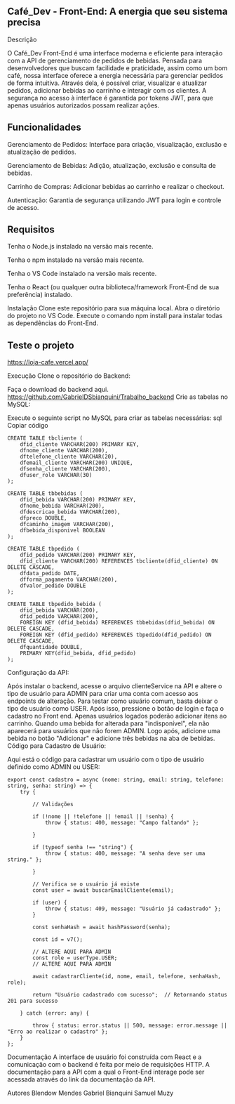 ## Café_Dev - Front-End: A energia que seu sistema precisa
Descrição

O Café_Dev Front-End é uma interface moderna e eficiente para interação com a API de gerenciamento de pedidos de bebidas. Pensada para desenvolvedores que buscam facilidade e praticidade, assim como um bom café, nossa interface oferece a energia necessária para gerenciar pedidos de forma intuitiva. Através dela, é possível criar, visualizar e atualizar pedidos, adicionar bebidas ao carrinho e interagir com os clientes. A segurança no acesso à interface é garantida por tokens JWT, para que apenas usuários autorizados possam realizar ações.

## Funcionalidades
Gerenciamento de Pedidos: Interface para criação, visualização, exclusão e atualização de pedidos.

Gerenciamento de Bebidas: Adição, atualização, exclusão e consulta de bebidas.

Carrinho de Compras: Adicionar bebidas ao carrinho e realizar o checkout.

Autenticação: Garantia de segurança utilizando JWT para login e controle de acesso.

## Requisitos
Tenha o Node.js instalado na versão mais recente.

Tenha o npm instalado na versão mais recente.

Tenha o VS Code instalado na versão mais recente.

Tenha o React (ou qualquer outra biblioteca/framework Front-End de sua preferência) instalado.

Instalação
Clone este repositório para sua máquina local.
Abra o diretório do projeto no VS Code.
Execute o comando npm install para instalar todas as dependências do Front-End.

## Teste o projeto
https://loja-cafe.vercel.app/

Execução
Clone o repositório do Backend:

Faça o download do backend aqui.
https://github.com/GabrielDSbianquini/Trabalho_backend
Crie as tabelas no MySQL:

Execute o seguinte script no MySQL para criar as tabelas necessárias:
sql
Copiar código


    CREATE TABLE tbcliente (
        dfid_cliente VARCHAR(200) PRIMARY KEY,
        dfnome_cliente VARCHAR(200),
        dftelefone_cliente VARCHAR(20),
        dfemail_cliente VARCHAR(200) UNIQUE,
        dfsenha_cliente VARCHAR(200),
        dfuser_role VARCHAR(30)
    );
    
    CREATE TABLE tbbebidas (
        dfid_bebida VARCHAR(200) PRIMARY KEY,
        dfnome_bebida VARCHAR(200), 
        dfdescricao_bebida VARCHAR(200),
        dfpreco DOUBLE,
        dfcaminho_imagem VARCHAR(200),
        dfbebida_disponivel BOOLEAN
    );
    
    CREATE TABLE tbpedido (
        dfid_pedido VARCHAR(200) PRIMARY KEY,
        dfid_cliente VARCHAR(200) REFERENCES tbcliente(dfid_cliente) ON DELETE CASCADE,
        dfdata_pedido DATE,
        dfforma_pagamento VARCHAR(200),
        dfvalor_pedido DOUBLE
    );
    
    CREATE TABLE tbpedido_bebida (
        dfid_bebida VARCHAR(200),
        dfid_pedido VARCHAR(200),
        FOREIGN KEY (dfid_bebida) REFERENCES tbbebidas(dfid_bebida) ON DELETE CASCADE,
        FOREIGN KEY (dfid_pedido) REFERENCES tbpedido(dfid_pedido) ON DELETE CASCADE,
        dfquantidade DOUBLE,
        PRIMARY KEY(dfid_bebida, dfid_pedido)
    );
Configuração da API:

Após instalar o backend, acesse o arquivo clienteService na API e altere o tipo de usuário para ADMIN para criar uma conta com acesso aos endpoints de alteração. Para testar como usuário comum, basta deixar o tipo de usuário como USER.
Após isso, pressione o botão de login e faça o cadastro no Front end. Apenas usuários logados poderão adicionar itens ao carrinho. Quando uma bebida for alterada para "indisponível", ela não aparecerá para usuários que não forem ADMIN.
Logo após, adicione uma bebida no botão "Adicionar" e adicione três bebidas na aba de bebidas.
Código para Cadastro de Usuário:



Aqui está o código para cadastrar um usuário com o tipo de usuário definido como ADMIN ou USER:


    export const cadastro = async (nome: string, email: string, telefone: string, senha: string) => {
        try {
            
            // Validações
            
            if (!nome || !telefone || !email || !senha) {
                throw { status: 400, message: "Campo faltando" };  
            
            }
            
            if (typeof senha !== "string") {
                throw { status: 400, message: "A senha deve ser uma string." };  
            
            }
            
            // Verifica se o usuário já existe
            const user = await buscarEmailCliente(email);
    
            if (user) {
                throw { status: 409, message: "Usuário já cadastrado" }; 
            }
    
            const senhaHash = await hashPassword(senha);
    
            const id = v7();
            
            // ALTERE AQUI PARA ADMIN
            const role = userType.USER; 
            // ALTERE AQUI PARA ADMIN
            
            await cadastrarCliente(id, nome, email, telefone, senhaHash, role);
    
            return "Usuário cadastrado com sucesso";  // Retornando status 201 para sucesso
    
        } catch (error: any) {
    
            throw { status: error.status || 500, message: error.message || "Erro ao realizar o cadastro" };
        }
    };
Documentação
A interface de usuário foi construída com React e a comunicação com o backend é feita por meio de requisições HTTP. A documentação para a API com a qual o Front-End interage pode ser acessada através do link da documentação da API.

Autores
Blendow Mendes
Gabriel Bianquini
Samuel Muzy
